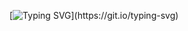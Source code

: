 [![Typing SVG](https://readme-typing-svg.demolab.com?font=JetBrains+Mono&size=48&pause=1000&color=000000&multiline=true&width=750&height=150&lines=Hi%2C+I'm+Arman+%F0%9F%91%8B%F0%9F%8F%BC;A+Python,+Java+Enthusiast.)](https://git.io/typing-svg)
